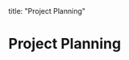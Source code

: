 <frontmatter>
title: "Project Planning"
</frontmatter>

<link rel="stylesheet" href="{{baseUrl}}/css/textbook.css">

<div class="website-content">

# Project Planning

<div id="main">

<include src="workBreakdownStructure/embed.md" />
<include src="milestones/embed.md" />
<include src="buffers/embed.md" />
<include src="issueTrackers/embed.md" />
<include src="ganttCharts/embed.md" />
<include src="pertCharts/embed.md" />

</div>

</div>
